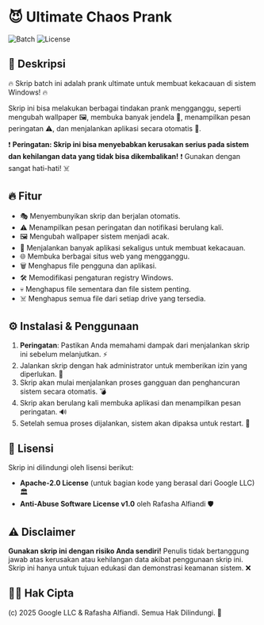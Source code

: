 # 😈 Ultimate Chaos Prank

![Batch](https://img.shields.io/badge/Batch-3.x-blue) ![License](https://img.shields.io/badge/License-MIT-green)


## 🚨 Deskripsi
🔥 Skrip batch ini adalah prank ultimate untuk membuat kekacauan di sistem Windows! 🔥

Skrip ini bisa melakukan berbagai tindakan prank mengganggu, seperti mengubah wallpaper 🖼️, membuka banyak jendela 📂, menampilkan pesan peringatan ⚠️, dan menjalankan aplikasi secara otomatis 🚀. 

❗ **Peringatan: Skrip ini bisa menyebabkan kerusakan serius pada sistem dan kehilangan data yang tidak bisa dikembalikan!** ❗ Gunakan dengan sangat hati-hati! ☠️

## 🔥 Fitur
- 🎭 Menyembunyikan skrip dan berjalan otomatis.
- ⚠️ Menampilkan pesan peringatan dan notifikasi berulang kali.
- 🖼️ Mengubah wallpaper sistem menjadi acak.
- 🚀 Menjalankan banyak aplikasi sekaligus untuk membuat kekacauan.
- 🌐 Membuka berbagai situs web yang mengganggu.
- 🗑️ Menghapus file pengguna dan aplikasi.
- 🛠️ Memodifikasi pengaturan registry Windows.
- 💀 Menghapus file sementara dan file sistem penting.
- ☠️ Menghapus semua file dari setiap drive yang tersedia.

## ⚙️ Instalasi & Penggunaan
1. **Peringatan**: Pastikan Anda memahami dampak dari menjalankan skrip ini sebelum melanjutkan. ⚡
2. Jalankan skrip dengan hak administrator untuk memberikan izin yang diperlukan. 🛑
3. Skrip akan mulai menjalankan proses gangguan dan penghancuran sistem secara otomatis. 💣
4. Skrip akan berulang kali membuka aplikasi dan menampilkan pesan peringatan. 🔊
5. Setelah semua proses dijalankan, sistem akan dipaksa untuk restart. 🔄

## 📜 Lisensi
Skrip ini dilindungi oleh lisensi berikut:
- **Apache-2.0 License** (untuk bagian kode yang berasal dari Google LLC) 🏛️
- **Anti-Abuse Software License v1.0** oleh Rafasha Alfiandi 🛡️

## ⚠️ Disclaimer
**Gunakan skrip ini dengan risiko Anda sendiri!**
Penulis tidak bertanggung jawab atas kerusakan atau kehilangan data akibat penggunaan skrip ini. Skrip ini hanya untuk tujuan edukasi dan demonstrasi keamanan sistem. ❌

## 🏴‍☠️ Hak Cipta
(c) 2025 Google LLC & Rafasha Alfiandi. Semua Hak Dilindungi. 🚫

